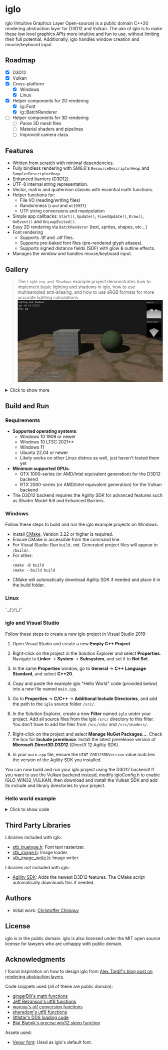 # iglo

iglo (Intuitive Graphics Layer Open-source) is a public domain C++20 rendering abstraction layer for D3D12 and Vulkan. The aim of iglo is to make these low level graphics APIs more intuitive and fun to use, without limiting their full potential. Additionally, iglo handles window creation and mouse/keyboard input.

## Roadmap

- [x] D3D12
- [x] Vulkan
- [x] Cross-platform
  - [x] Windows
  - [x] Linux
- [x] Helper components for 2D rendering
  -  [x] ig::Font
  -  [x] ig::BatchRenderer
- [ ] Helper components for 3D rendering
  -  [ ] Parse 3D mesh files
  -  [ ] Material shaders and pipelines
  -  [ ] Improved camera class

## Features

- Written from scratch with minimal dependencies.
- Fully bindless rendering with SM6.6's `ResourceDescriptorHeap` and `SamplerDescriptorHeap`.
- Enhanced barriers (D3D12).
- UTF-8 internal string representation.
- Vector, matrix and quaternion classes with essential math functions.
- Helper functions for:
  - File I/O (reading/writing files)
  - Randomness (`rand` and `mt19937`)
  - UTF string conversions and manipulation
- Simple app callbacks: `Start()`, `Update()`, `FixedUpdate()`, `Draw()`, `OnEvent()` and `OnLoopExited()`.
- Easy 2D rendering via `BatchRenderer` (text, sprites, shapes, etc...)
- Font rendering
  - Supports .ttf and .otf files.
  - Supports pre-baked font files (pre-rendered glyph atlases).
  - Supports signed distance fields (SDF) with glow & outline effects.
- Manages the window and handles mouse/keyboard input.

## Gallery

> The `Lighting and Shadows` example project demonstrates how to implement basic lighting and shadows in iglo, how to use multisampled anti-aliasing, and how to use sRGB formats for more accurate lighting calculations.
![](images/example-projects/LightingAndShadows.png)

<details>
<summary>Click to show more</summary>

> The `Camera and Skybox` example project demonstrates how to use the `ig::BaseCamera` class and how to render a skybox. It also shows how you can use instancing to render models (cubes in this case).
![](images/example-projects/CameraAndSkybox.png)

> The `Hello BatchRenderer` example project demonstrates how to use the `ig::BatchRenderer` class to render various types of 2D geometry.
![](images/example-projects/HelloBatchRenderer1.png)
![](images/example-projects/HelloBatchRenderer2.png)
![](images/example-projects/HelloBatchRenderer3.png)
![](images/example-projects/HelloBatchRenderer4.png)
![](images/example-projects/HelloBatchRenderer5.png)
![](images/example-projects/HelloBatchRenderer6.png)
![](images/example-projects/HelloBatchRenderer7.png)

> The `Hello cube` and `Hello world` example projects.
![](images/example-projects/HelloCube.png)
![](images/example-projects/HelloWorld.png)

</details>

## Build and Run

### Requirements

- **Supported operating systems**:
  - Windows 10 1909 or newer
  - Windows 10 LTSC 2021**
  - Windows 11
  - Ubuntu 22.04 or newer
  - Likely works on other Linux distros as well, just haven't tested them yet
- **Minimum supported GPUs**:
  - GTX 1000-series (or AMD/Intel equivalent generation) for the D3D12 backend
  - RTX 2000-series (or AMD/Intel equivalent generation) for the Vulkan backend
- The D3D12 backend requires the Agility SDK for advanced features such as Shader Model 6.6 and Enhanced Barriers.

### Windows

Follow these steps to build and run the iglo example projects on Windows:

- Install [CMake](https://cmake.org/download/). Version 3.22 or higher is required.
- Ensure CMake is accessible from the command line. 
- For Visual Studio: Run `build.cmd`. Generated project files will appear in `/build/`. 
- For other:
  ```
  cmake -B build
  cmake --build build
  ```
- CMake will automatically download Agility SDK if needed and place it in the build folder.

### Linux

¯\_(ツ)_/¯

### iglo and Visual Studio

Follow these steps to create a new iglo project in Visual Studio 2019:  

1. Open Visual Studio and create a new **Empty C++ Project**.  

2. Right-click on the project in the Solution Explorer and select **Properties**. Navigate to **Linker** → **System** → **Subsystem**, and set it to **Not Set**.  

3. In the same **Properties** window, go to **General** → **C++ Language Standard**, and select **C++20**.  

4. Copy and paste the example iglo "Hello World" code (provided below) into a new file named `main.cpp`.  

5. Go to **Properties** → **C/C++** → **Additional Include Directories**, and add the path to the `iglo` source folder `/src/`.  

6. In the Solution Explorer, create a new **Filter** named `iglo` under your project. Add all source files from the iglo `/src/` directory to this filter. You don't have to add the files from `/src/stb/` and `/src/shaders/`. 

7. Right-click on the project and select **Manage NuGet Packages...**. Check the box for **Include prerelease**. Install the latest prerelease version of **Microsoft.Direct3D.D3D12** (DirectX 12 Agility SDK).  

8. In your `main.cpp` file, ensure the `UINT D3D12SDKVersion` value matches the version of the Agility SDK you installed.  

You can now build and run your iglo project using the D3D12 backend!
If you want to use the Vulkan backend instead, modify igloConfig.h to enable IGLO_WIN32_VULKAN, then download and install the Vulkan SDK and add its include and library directories to your project.

### Hello world example

<details>
<summary>Click to show code</summary>

```
#include "iglo.h"
#include "iglo_font.h"
#include "iglo_batch_renderer.h"
#include "iglo_main_loop.h"

#ifdef IGLO_D3D12
// Agility SDK path and version. Support for enhanced barriers and shader model 6.6 is required.
extern "C" { __declspec(dllexport) extern const UINT D3D12SDKVersion = 715; }
extern "C" { __declspec(dllexport) extern const char* D3D12SDKPath = ".\\D3D12\\"; }
#endif

class App
{
public:

	void Run()
	{
		if (context.Load(
			ig::WindowSettings
			{
				.title = "Hello world!",
				.width = 640,
				.height = 480,
			},
			ig::RenderSettings
			{
				.presentMode = ig::PresentMode::Vsync,
			}))
		{
			mainloop.Run(context,
				std::bind(&App::Start, this),
				std::bind(&App::OnLoopExited, this),
				std::bind(&App::Draw, this),
				std::bind(&App::Update, this, std::placeholders::_1),
				std::bind(&App::FixedUpdate, this),
				std::bind(&App::OnEvent, this, std::placeholders::_1));
		}
	}

private:

	ig::IGLOContext context; // IGLOContext must be declared first so it gets unloaded last
	ig::CommandList cmd;
	ig::Font defaultFont;
	ig::BatchRenderer r;
	ig::MainLoop mainloop;

	void Start()
	{
		cmd.Load(context, ig::CommandListType::Graphics);

		cmd.Begin();
		{
			defaultFont.LoadAsPrebaked(context, cmd, ig::GetDefaultFont()); // Load embedded prebaked font
			r.Load(context, cmd, context.GetBackBufferRenderTargetDesc());
		}
		cmd.End();

		// Submit work to the GPU and wait for the work to complete before proceeding
		context.WaitForCompletion(context.Submit(cmd));
	}

	void OnLoopExited()
	{
		// Wait for GPU to finish all remaining work before unloading resources
		context.WaitForIdleDevice();
	}

	// Called once per frame.
	void Update(double elapsedSeconds)
	{
	}

	// Called at a fixed timestep.
	// This frame-rate–independent callback lets you decouple game physics from the visual frame rate.
	void FixedUpdate()
	{
	}

	void OnEvent(ig::Event e)
	{
		if (e.type == ig::EventType::CloseRequest)
		{
			mainloop.Quit();
			return;
		}
	}

	void Draw()
	{
		cmd.Begin();
		{
			// The back buffer will now be used as a render target
			cmd.AddTextureBarrier(context.GetBackBuffer(), ig::SimpleBarrier::Discard, ig::SimpleBarrier::RenderTarget);
			cmd.FlushBarriers();

			cmd.SetRenderTarget(&context.GetBackBuffer());
			cmd.SetViewport((float)context.GetWidth(), (float)context.GetHeight());
			cmd.SetScissorRectangle(context.GetWidth(), context.GetHeight());
			cmd.ClearColor(context.GetBackBuffer(), ig::Colors::Black);

			r.Begin(cmd);
			{
				r.DrawString(64, 64, "Hello world!", defaultFont, ig::Colors::Green);
			}
			r.End();

			// The back buffer will now be used to present
			cmd.AddTextureBarrier(context.GetBackBuffer(), ig::SimpleBarrier::RenderTarget, ig::SimpleBarrier::Present);
			cmd.FlushBarriers();
		}
		cmd.End();

		context.Submit(cmd);
		context.Present();
	}

};

#ifdef _WIN32
int WINAPI WinMain(HINSTANCE hInstance, HINSTANCE hPrevInst, LPSTR lpCmdLine, int nShow)
#else
int main(int argc, char** argv)
#endif
{
	std::unique_ptr<App> app = std::make_unique<App>();
	app->Run();
	app = nullptr; // All resources get unloaded when the destructor is called
	return 0;
}
```

</details>

## Third Party Libraries

Libraries included with iglo:
- [stb_truetype.h](https://github.com/nothings/stb/): Font text rasterizer.
- [stb_image.h](https://github.com/nothings/stb/): Image loader.
- [stb_image_write.h](https://github.com/nothings/stb/): Image writer.

Libraries *not* included with iglo:
- [Agility SDK](https://devblogs.microsoft.com/directx/directx12agility/): Adds the newest D3D12 features. The CMake script automatically downloads this if needed.

## Authors

- Initial work: [Christoffer Chiniquy](https://github.com/c-chiniquy)

## License

iglo is in the public domain. iglo is also licensed under the MIT open source license for lawyers who are unhappy with public domain.

## Acknowledgments

I found inspiration on how to design iglo from [Alex Tardif's blog post on rendering abstraction layers](https://alextardif.com/RenderingAbstractionLayers.html).

Code snippets used (all of these are public domain):
- [gingerBill's math functions](https://github.com/gingerBill/gb/blob/master/gb_math.h)
- [Jeff Bezanson's utf8 functions](https://github.com/JeffBezanson/cutef8/blob/master/utf8.c)
- [wareya's utf conversion functions](https://github.com/wareya/unishim/blob/master/unishim.h)
- [sheredom's utf8 functions](https://github.com/sheredom/utf8.h/blob/master/utf8.h)
- [littlstar's DDS loading code](https://github.com/littlstar/soil/)
- [Blat Blatnik's precise win32 sleep function](https://github.com/blat-blatnik/Snippets/blob/main/precise_sleep.c)

Assets used:
- [Vegur font](https://www.fontspace.com/vegur-font-f7408): Used as iglo's default font.
